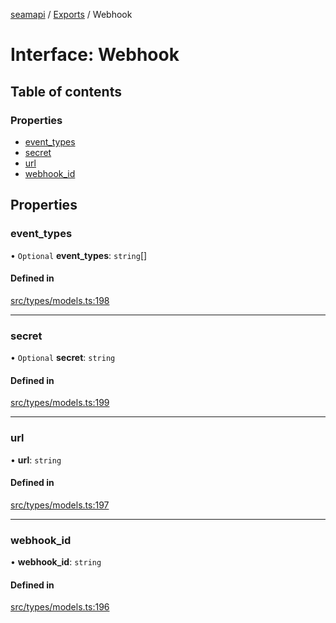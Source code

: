 [seamapi](../README.md) / [Exports](../modules.md) / Webhook

# Interface: Webhook

## Table of contents

### Properties

- [event\_types](Webhook.md#event_types)
- [secret](Webhook.md#secret)
- [url](Webhook.md#url)
- [webhook\_id](Webhook.md#webhook_id)

## Properties

### event\_types

• `Optional` **event\_types**: `string`[]

#### Defined in

[src/types/models.ts:198](https://github.com/seamapi/javascript/blob/main/src/types/models.ts#L198)

___

### secret

• `Optional` **secret**: `string`

#### Defined in

[src/types/models.ts:199](https://github.com/seamapi/javascript/blob/main/src/types/models.ts#L199)

___

### url

• **url**: `string`

#### Defined in

[src/types/models.ts:197](https://github.com/seamapi/javascript/blob/main/src/types/models.ts#L197)

___

### webhook\_id

• **webhook\_id**: `string`

#### Defined in

[src/types/models.ts:196](https://github.com/seamapi/javascript/blob/main/src/types/models.ts#L196)
